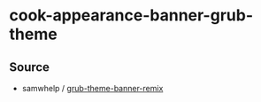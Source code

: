 

# cook-appearance-banner-grub-theme




## Source

* samwhelp / [grub-theme-banner-remix](https://github.com/samwhelp/grub-theme-banner-remix)
